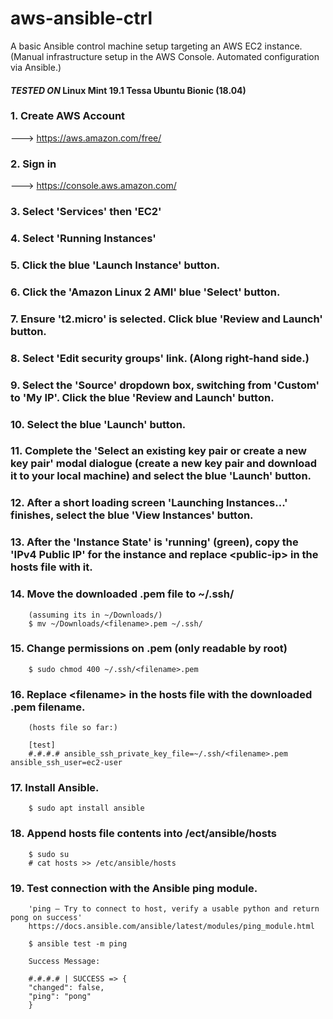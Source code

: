 # aws-ansible-ctrl
A basic Ansible control machine setup targeting an AWS EC2 instance. (Manual infrastructure setup in the AWS Console. Automated configuration via Ansible.)

#### *TESTED ON* Linux Mint 19.1 Tessa Ubuntu Bionic (18.04)

### 1. Create AWS Account
---> https://aws.amazon.com/free/

### 2. Sign in
---> https://console.aws.amazon.com/

### 3. Select 'Services' then 'EC2'

### 4. Select 'Running Instances'

### 5. Click the blue 'Launch Instance' button.

### 6. Click the 'Amazon Linux 2 AMI' blue 'Select' button.

### 7. Ensure 't2.micro' is selected. Click blue 'Review and Launch' button.

### 8. Select 'Edit security groups' link. (Along right-hand side.)

### 9. Select the 'Source' dropdown box, switching from 'Custom' to 'My IP'. Click the blue 'Review and Launch' button.

### 10. Select the blue 'Launch' button.

### 11. Complete the 'Select an existing key pair or create a new key pair' modal dialogue (create a new key pair and download it to your local machine) and select the blue 'Launch' button.

### 12. After a short loading screen 'Launching Instances...' finishes, select the blue 'View Instances' button.

### 13. After the 'Instance State' is 'running' (green), copy the 'IPv4 Public IP' for the instance and replace <public-ip\> in the hosts file with it.

### 14. Move the downloaded .pem file to ~/.ssh/
        (assuming its in ~/Downloads/)
        $ mv ~/Downloads/<filename>.pem ~/.ssh/
### 15. Change permissions on .pem (only readable by root)
        $ sudo chmod 400 ~/.ssh/<filename>.pem
### 16. Replace <filename\> in the hosts file with the downloaded .pem filename.
        (hosts file so far:)
        
        [test]
        #.#.#.# ansible_ssh_private_key_file=~/.ssh/<filename>.pem ansible_ssh_user=ec2-user

### 17. Install Ansible.
        $ sudo apt install ansible
        
### 18. Append hosts file contents into /ect/ansible/hosts
        $ sudo su
        # cat hosts >> /etc/ansible/hosts
        
### 19. Test connection with the Ansible ping module.
        'ping – Try to connect to host, verify a usable python and return pong on success'
        https://docs.ansible.com/ansible/latest/modules/ping_module.html
        
        $ ansible test -m ping
        
        Success Message:
        
        #.#.#.# | SUCCESS => {
        "changed": false, 
        "ping": "pong"
        }
